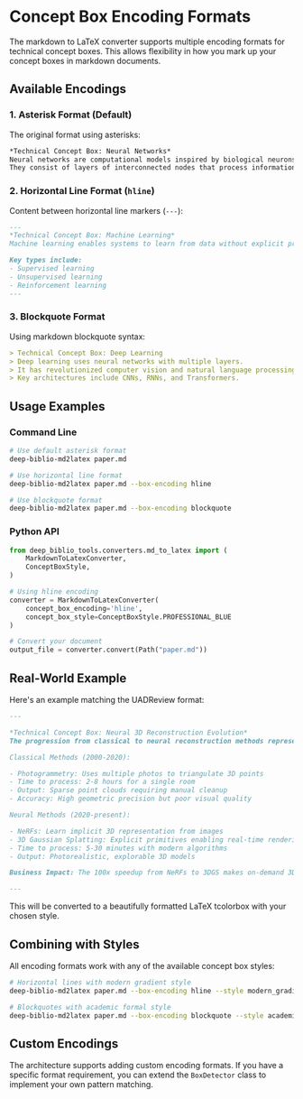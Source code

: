 # Concept Box Encoding Formats

The markdown to LaTeX converter supports multiple encoding formats for technical concept boxes. This allows flexibility in how you mark up your concept boxes in markdown documents.

## Available Encodings

### 1. Asterisk Format (Default)

The original format using asterisks:

```markdown
*Technical Concept Box: Neural Networks*
Neural networks are computational models inspired by biological neurons.
They consist of layers of interconnected nodes that process information.
```

### 2. Horizontal Line Format (`hline`)

Content between horizontal line markers (`---`):

```markdown
---
*Technical Concept Box: Machine Learning*
Machine learning enables systems to learn from data without explicit programming.

Key types include:
- Supervised learning
- Unsupervised learning
- Reinforcement learning
---
```

### 3. Blockquote Format

Using markdown blockquote syntax:

```markdown
> Technical Concept Box: Deep Learning
> Deep learning uses neural networks with multiple layers.
> It has revolutionized computer vision and natural language processing.
> Key architectures include CNNs, RNNs, and Transformers.
```

## Usage Examples

### Command Line

```bash
# Use default asterisk format
deep-biblio-md2latex paper.md

# Use horizontal line format
deep-biblio-md2latex paper.md --box-encoding hline

# Use blockquote format
deep-biblio-md2latex paper.md --box-encoding blockquote
```

### Python API

```python
from deep_biblio_tools.converters.md_to_latex import (
    MarkdownToLatexConverter,
    ConceptBoxStyle,
)

# Using hline encoding
converter = MarkdownToLatexConverter(
    concept_box_encoding='hline',
    concept_box_style=ConceptBoxStyle.PROFESSIONAL_BLUE
)

# Convert your document
output_file = converter.convert(Path("paper.md"))
```

## Real-World Example

Here's an example matching the UADReview format:

```markdown
---

*Technical Concept Box: Neural 3D Reconstruction Evolution*
The progression from classical to neural reconstruction methods represents a fundamental shift in how we capture and represent physical spaces:

Classical Methods (2000-2020):

- Photogrammetry: Uses multiple photos to triangulate 3D points
- Time to process: 2-8 hours for a single room
- Output: Sparse point clouds requiring manual cleanup
- Accuracy: High geometric precision but poor visual quality

Neural Methods (2020-present):

- NeRFs: Learn implicit 3D representation from images
- 3D Gaussian Splatting: Explicit primitives enabling real-time rendering
- Time to process: 5-30 minutes with modern algorithms
- Output: Photorealistic, explorable 3D models

Business Impact: The 100x speedup from NeRFs to 3DGS makes on-demand 3D capture viable for routine appraisals.

---
```

This will be converted to a beautifully formatted LaTeX tcolorbox with your chosen style.

## Combining with Styles

All encoding formats work with any of the available concept box styles:

```bash
# Horizontal lines with modern gradient style
deep-biblio-md2latex paper.md --box-encoding hline --style modern_gradient

# Blockquotes with academic formal style
deep-biblio-md2latex paper.md --box-encoding blockquote --style academic_formal
```

## Custom Encodings

The architecture supports adding custom encoding formats. If you have a specific format requirement, you can extend the `BoxDetector` class to implement your own pattern matching.
